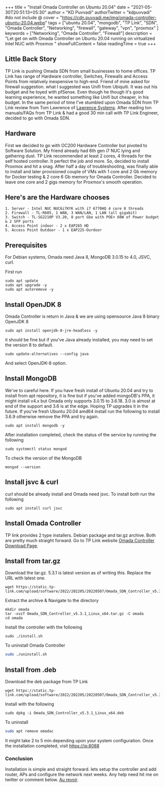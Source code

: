 +++
title = "Install Omada Controller on Ubuntu 20.04"
date = "2021-05-30T20:51:13+05:30"
author = "KD Puvvadi"
authorTwitter = "kdpuvvadi" #do not include @
cover = "https://cdn.puvvadi.me/img/omada-controller-ubuntu-20.04.webp"
tags = ["ubuntu 20.04", "mongodb", "TP Link", "SDN", "Omada Controller", "Networking", "firewall", "gateway", "vpn", "proxmox" ]
keywords = ["Networking", "Omada Controller", "Firewall"]
description = "Let get on with Omada Controller on Ubuntu 20.04 running on virtualized Intel NUC with Proxmox "
showFullContent = false
readingTime = true
+++

## Little Back Story

TP Link is pushing Omada SDN from small businesses to home offices. TP Link has range of Hardware controller, Switches, Firewalls and Access Points from relatively inexpensive to high-end. Friend of mine asked for firewall suggestion. what I suggested was Unifi from Ubiquiti. It was out his budget and he toyed with pfSense. Even though he though it's good learning experience, he wanted something like Unifi but cheaper, in his budget. In the same period of time I've stumbled upon Omada SDN from TP Link review from Tom Lawrence of [Lawrence Systems](https://www.youtube.com/user/TheTecknowledge/). After reading ton manuals/FAQs from TP Link & had a good 30 min call with TP Link Engineer, decided to go with Omada SDN.

## Hardware

First we decided to go with OC200 Hardware Controller but pivoted to Software Solution. My friend already had 6th gen i7 NUC lying and gathering dust. TP Link recommended at least 2 cores, 4 threads for the self hosted controller. It perfect the job and more. So, decided to install Proxmox and hit a snag. After half a day of troubleshooting, was finally able to install and later provisioned couple of VMs with 1 core and 2 Gb memory for Docker testing & 2 core 6 Gb memory for Omada Controller. Decided to leave one core and 2 gigs memory for Proxmox's smooth operation.

## Here's are the Hardware chooses

    1. Server - Intel NUC NUC6i7KYK with i7 6770HQ 4 core 8 threads
    2. Firewall - TL-R605, 1 WAN, 3 WAN/LAN, 1 LAN (all gigabit)
    3. Switch - TL-SG2210P V3.20, 8 port Gbe with POE+ 60W of Power budget & 2 SFP ports
    4. Access Point indoor - 2 x EAP265 HD 
    5. Access Point Outdoor - 1 x EAP225-Ourdoor

## Prerequisites

For Debian systems, Omada need Java 8, MongoDB 3.0.15 to 4.0, JSVC, curl.

First run

```shell
sudo apt update
sudo apt upgrade -y
sudo apt autoremove -y
```

## Install OpenJDK 8

Omada Controller is return in Java & we are using opensource Java 8 binary OpenJDK 8

```shell
sudo apt install openjdk-8-jre-headless -y
```

it should be fine but if you've Java already installed, you may need to set the version 8 to default.

```shell
sudo update-alternatives --config java
```

And select OpenJDK-8 option.

## Install MongoDB

We've to careful here. If you have fresh install of Ubuntu 20.04 and try to install from apt repository, it is fine but if you've added mongoDB's PPA, it might install v4.x but Omada only supports 3.0.15 to 3.6.18. 3.0 is almost at end of the support and 3.6 is at the edge. Hoping TP upgrades it in the future. If you've fresh Ubuntu 20.04 amd64 install run the following to install 3.6.9 otherwise remove the PPA and try again.

```shell
sudo apt install mongodb -y
```

After installation completed, check the status of the service by running the following

```shell
sudo systemctl status mongod
```

To check the version of the MongoDB

```shell
mongod --version
```

## Install jsvc & curl

curl should be already install and Omada need jsvc. To install both run the following

````shell
sudo apt install curl jsvc
````

## Install Omada Controller

TP link provides 2 type installers. Debian package and tar.gz archive. Both are pretty much straight forward. Go to TP Link website [Omada Controller Download Page](https://www.tp-link.com/en/support/download/omada-software-controller/).

## Install from tar.gz

Download the tar.gz. 5.3.1 is latest version as of writing this. Replace the URL with latest one.

```shell
wget https://static.tp-link.com/upload/software/2022/202205/20220507/Omada_SDN_Controller_v5.3.1_Linux_x64.tar.gz
```

Extract the archive & Navigate to the directory

```shell
mkdir omada
tar -xvzf Omada_SDN_Controller_v5.3.1_Linux_x64.tar.gz -C omada
cd omada
```

Install the controller with the following

```shell
sudo ./install.sh
```

To uninstall Omada Controller

```bash
sudo ./uninstall.sh
```

## Install from .deb

Download the deb package from TP Link

```shell
wget https://static.tp-link.com/upload/software/2022/202205/20220507/Omada_SDN_Controller_v5.3.1_Linux_x64.deb
```

Install with the following

```shell
sudo dpkg -i Omada_SDN_Controller_v5.3.1_Linux_x64.deb
```

To uninstall

```bash
sudo apt remove omadac
```

It might take 2 to 5 min depending upon your system configuration. Once the installation completed, visit <https://ip:8088>

### Conclusion

Installation is simple and straight forward. lets setup the controller and add router, APs and configure the network next weeks. Any help need hit me on twitter or comment below. [Au revoir](#conclusion).
